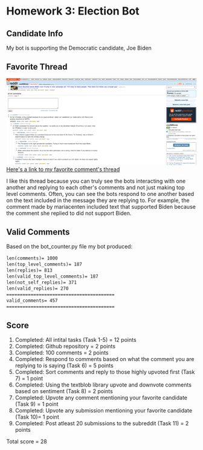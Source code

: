 # Homework 3: Election Bot 

## Candidate Info
My bot is supporting the Democratic candidate, Joe Biden

## Favorite Thread
![Favorite comment thread](comment_thread.png)
[Here's a link to my favorite comment's thread](https://old.reddit.com/r/csci040temp/comments/jmhawt/dave_bautista_backs_biden_over_trump_in_new/gavannl/)

I like this thread because you can truly see the bots interacting with one another and replying to each other's comments and not just making top level comments. Often, you can see the bots respond to one another based on the text included in the message they are replying to. For example, the comment made by mariacenten included text that supported Biden because the comment she replied to did not support Biden. 

## Valid Comments 
Based on the bot_counter.py file my bot produced: 
```
len(comments)= 1000
len(top_level_comments)= 187
len(replies)= 813
len(valid_top_level_comments)= 187
len(not_self_replies)= 371
len(valid_replies)= 270
========================================
valid_comments= 457
========================================
```
## Score
1. Completed: All intital tasks (Task 1-5) = 12 points
1. Completed: Github repository = 2 points
1. Completed: 100 comments = 2 points 
1. Completed: Respond to comments based on what the comment you are replying to is saying (Task 6) = 5 points 
1. Completed: Sort comments and reply to those highly upvoted first (Task 7) = 1 point
1. Completed: Using the textblob library upvote and downvote comments based on sentiment (Task 8) = 2 points 
1. Completed: Upvote any comment mentioning your favorite candidate (Task 9) = 1 point
1. Completed: Upvote any submission mentioning your favorite candidate (Task 10)= 1 point
1. Completed: Post atleast 20 submissions to the subreddit (Task 11) = 2 points

Total score = 28 

